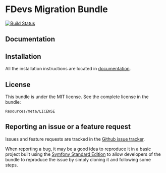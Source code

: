FDevs Migration Bundle
======================
[![Build Status](https://secure.travis-ci.org/4devs/migration-bundle.png?branch=master)](http://travis-ci.org/4devs/migration-bundle)

Documentation
-------------

Installation
------------

All the installation instructions are located in [documentation](https://github.com/4devs/migration-bundle/blob/master/Resources/doc/index.md).

License
-------

This bundle is under the MIT license. See the complete license in the bundle:

    Resources/meta/LICENSE

Reporting an issue or a feature request
---------------------------------------

Issues and feature requests are tracked in the [Github issue tracker](https://github.com/4devs/migration-bundle/issues).

When reporting a bug, it may be a good idea to reproduce it in a basic project
built using the [Symfony Standard Edition](https://github.com/symfony/symfony-standard)
to allow developers of the bundle to reproduce the issue by simply cloning it
and following some steps.
